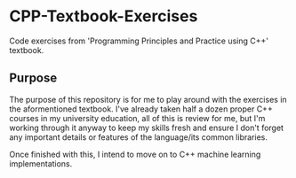 # CPP-Textbook-Exercises
Code exercises from 'Programming Principles and Practice using C++' textbook.

## Purpose
The purpose of this repository is for me to play around with the exercises in the aformentioned textbook. I've already taken half a dozen proper C++ courses in my university education, all of this is review for me, but I'm working through it anyway to keep my skills fresh and ensure I don't forget any important details or features of the language/its common libraries. 

Once finished with this, I intend to move on to C++ machine learning implementations.
